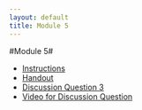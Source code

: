 ```yaml
---
layout: default
title: Module 5
---
```


#Module 5#


+ [Instructions](Instructions)
+ [Handout](Handout)
+ [Discussion Question 3](DQ3)
+ [Video for Discussion Question](https://www.youtube.com/watch?v=Vbn1wELZlB8)

